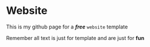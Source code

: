 # Website
This is my github page for a ***free*** `website` template

Remember all text is just for template and are just for **fun**
